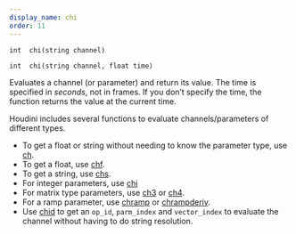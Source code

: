 ```yaml
---
display_name: chi
order: 11
---
```

`int  chi(string channel)`

`int  chi(string channel, float time)`

Evaluates a channel (or parameter) and return its value. The time is specified in *seconds*, not in frames. If you don’t specify the time, the function returns the value at the current time.

Houdini includes several functions to evaluate channels/parameters of different types.

- To get a float or string without needing to know the parameter type, use [ch](ch.html "Evaluates a channel (or parameter) and return its value.").
- To get a float, use [chf](chf.html "Evaluates a channel (or parameter) and return its value.").
- To get a string, use [chs](chs.html "Evaluates a channel (or parameter) and return its value.").
- For integer parameters, use [chi](chi.html "Evaluates a channel (or parameter) and return its value.")
- For matrix type parameters, use [ch3](ch3.html "Evaluates a channel (or parameter) and return its value.") or [ch4](ch4.html "Evaluates a channel (or parameter) and return its value.").
- For a ramp parameter, use [chramp](chramp.html "Evaluates a ramp parameter and return its value.") or [chrampderiv](chrampderiv.html "Evaluates the derivative of a parm parameter with respect to position.").
- Use [chid](chid.html "Resolves a channel string (or parameter) and return op_id, parm_index and vector_index.") to get an `op_id`, `parm_index` and `vector_index` to evaluate the channel without having to do string resolution.
